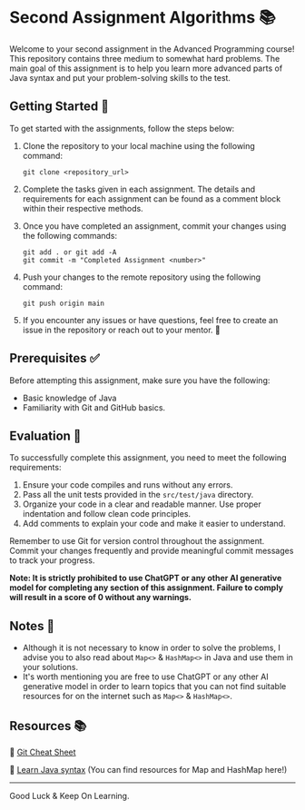 # Second Assignment Algorithms  📚

Welcome to your second assignment in the Advanced Programming course! This repository contains three medium to somewhat hard problems. The main goal of this assignment is to help you learn more advanced parts of Java syntax and put your problem-solving skills to the test.

## Getting Started 🚀

To get started with the assignments, follow the steps below:

1. Clone the repository to your local machine using the following command:

   ```
   git clone <repository_url>
   ```

3. Complete the tasks given in each assignment. The details and requirements for each assignment can be found as a comment block within their respective methods.

4. Once you have completed an assignment, commit your changes using the following commands:

   ```
   git add . or git add -A
   git commit -m "Completed Assignment <number>"
   ```

6. Push your changes to the remote repository using the following command:

   ```
   git push origin main
   ```

8. If you encounter any issues or have questions, feel free to create an issue in the repository or reach out to your mentor. 🤝

## Prerequisites ✅

Before attempting this assignment, make sure you have the following:

- Basic knowledge of Java
- Familiarity with Git and GitHub basics.

## Evaluation 📃

To successfully complete this assignment, you need to meet the following requirements:

1. Ensure your code compiles and runs without any errors.
2. Pass all the unit tests provided in the `src/test/java` directory.
3. Organize your code in a clear and readable manner. Use proper indentation and follow clean code principles.
4. Add comments to explain your code and make it easier to understand.

Remember to use Git for version control throughout the assignment. Commit your changes frequently and provide meaningful commit messages to track your progress.

**Note: It is strictly prohibited to use ChatGPT or any other AI generative model for completing any section of this assignment. Failure to comply will result in a score of 0 without any warnings.**

## Notes 📝

- Although it is not necessary to know in order to solve the problems, I advise you to also read about `Map<>` & `HashMap<>` in Java and use them in your solutions.
- It's worth mentioning you are free to use ChatGPT or any other AI generative model in order to learn topics that you can not find suitable resources for on the internet such as `Map<>` & `HashMap<>`.


## Resources 📚

🔗 [Git Cheat Sheet](https://education.github.com/git-cheat-sheet-education.pdf)

🔗 [Learn Java syntax](https://www.w3schools.com/java/default.asp) (You can find resources for Map and HashMap here!)


---
Good Luck & Keep On Learning.
